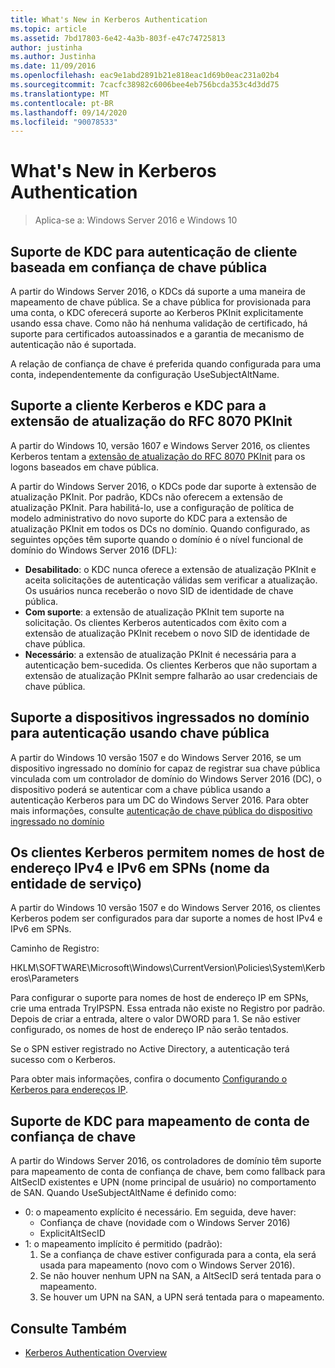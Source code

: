 ```yaml
---
title: What's New in Kerberos Authentication
ms.topic: article
ms.assetid: 7bd17803-6e42-4a3b-803f-e47c74725813
author: justinha
ms.author: Justinha
ms.date: 11/09/2016
ms.openlocfilehash: eac9e1abd2891b21e818eac1d69b0eac231a02b4
ms.sourcegitcommit: 7cacfc38982c6006bee4eb756bcda353c4d3dd75
ms.translationtype: MT
ms.contentlocale: pt-BR
ms.lasthandoff: 09/14/2020
ms.locfileid: "90078533"
---
```

# <a name="whats-new-in-kerberos-authentication"></a>What's New in Kerberos Authentication

>Aplica-se a: Windows Server 2016 e Windows 10

## <a name="kdc-support-for-public-key-trust-based-client-authentication"></a>Suporte de KDC para autenticação de cliente baseada em confiança de chave pública

A partir do Windows Server 2016, o KDCs dá suporte a uma maneira de mapeamento de chave pública.
Se a chave pública for provisionada para uma conta, o KDC oferecerá suporte ao Kerberos PKInit explicitamente usando essa chave.
Como não há nenhuma validação de certificado, há suporte para certificados autoassinados e a garantia de mecanismo de autenticação não é suportada.

A relação de confiança de chave é preferida quando configurada para uma conta, independentemente da configuração UseSubjectAltName.

## <a name="kerberos-client-and-kdc-support-for-rfc-8070-pkinit-freshness-extension"></a>Suporte a cliente Kerberos e KDC para a extensão de atualização do RFC 8070 PKInit

A partir do Windows 10, versão 1607 e Windows Server 2016, os clientes Kerberos tentam a [extensão de atualização do RFC 8070 PKInit](https://datatracker.ietf.org/doc/draft-ietf-kitten-pkinit-freshness/) para os logons baseados em chave pública.

A partir do Windows Server 2016, o KDCs pode dar suporte à extensão de atualização PKInit.
Por padrão, KDCs não oferecem a extensão de atualização PKInit. Para habilitá-lo, use a configuração de política de modelo administrativo do novo suporte do KDC para a extensão de atualização PKInit em todos os DCs no domínio.
Quando configurado, as seguintes opções têm suporte quando o domínio é o nível funcional de domínio do Windows Server 2016 (DFL):

- **Desabilitado**: o KDC nunca oferece a extensão de atualização PKInit e aceita solicitações de autenticação válidas sem verificar a atualização. Os usuários nunca receberão o novo SID de identidade de chave pública.
- **Com suporte**: a extensão de atualização PKInit tem suporte na solicitação. Os clientes Kerberos autenticados com êxito com a extensão de atualização PKInit recebem o novo SID de identidade de chave pública.
- **Necessário**: a extensão de atualização PKInit é necessária para a autenticação bem-sucedida. Os clientes Kerberos que não suportam a extensão de atualização PKInit sempre falharão ao usar credenciais de chave pública.

## <a name="domain-joined-device-support-for-authentication-using-public-key"></a>Suporte a dispositivos ingressados no domínio para autenticação usando chave pública

A partir do Windows 10 versão 1507 e do Windows Server 2016, se um dispositivo ingressado no domínio for capaz de registrar sua chave pública vinculada com um controlador de domínio do Windows Server 2016 (DC), o dispositivo poderá se autenticar com a chave pública usando a autenticação Kerberos para um DC do Windows Server 2016. Para obter mais informações, consulte [autenticação de chave pública do dispositivo ingressado no domínio](Domain-joined-Device-Public-Key-Authentication.md)

## <a name="kerberos-clients-allow-ipv4-and-ipv6-address-hostnames-in-service-principal-names-spns"></a>Os clientes Kerberos permitem nomes de host de endereço IPv4 e IPv6 em SPNs (nome da entidade de serviço)

A partir do Windows 10 versão 1507 e do Windows Server 2016, os clientes Kerberos podem ser configurados para dar suporte a nomes de host IPv4 e IPv6 em SPNs.

Caminho de Registro:

HKLM\SOFTWARE\Microsoft\Windows\CurrentVersion\Policies\System\Kerberos\Parameters

Para configurar o suporte para nomes de host de endereço IP em SPNs, crie uma entrada TryIPSPN.
Essa entrada não existe no Registro por padrão.
Depois de criar a entrada, altere o valor DWORD para 1.
Se não estiver configurado, os nomes de host de endereço IP não serão tentados.

Se o SPN estiver registrado no Active Directory, a autenticação terá sucesso com o Kerberos.

Para obter mais informações, confira o documento [Configurando o Kerberos para endereços IP](configuring-kerberos-over-ip.md).

## <a name="kdc-support-for-key-trust-account-mapping"></a>Suporte de KDC para mapeamento de conta de confiança de chave

A partir do Windows Server 2016, os controladores de domínio têm suporte para mapeamento de conta de confiança de chave, bem como fallback para AltSecID existentes e UPN (nome principal de usuário) no comportamento de SAN. Quando UseSubjectAltName é definido como:

- 0: o mapeamento explícito é necessário. Em seguida, deve haver:
    - Confiança de chave (novidade com o Windows Server 2016)
    - ExplicitAltSecID
- 1: o mapeamento implícito é permitido (padrão):
    1. Se a confiança de chave estiver configurada para a conta, ela será usada para mapeamento (novo com o Windows Server 2016).
    2. Se não houver nenhum UPN na SAN, a AltSecID será tentada para o mapeamento.
    3. Se houver um UPN na SAN, a UPN será tentada para o mapeamento.

## <a name="see-also"></a>Consulte Também

- [Kerberos Authentication Overview](kerberos-authentication-overview.md)
